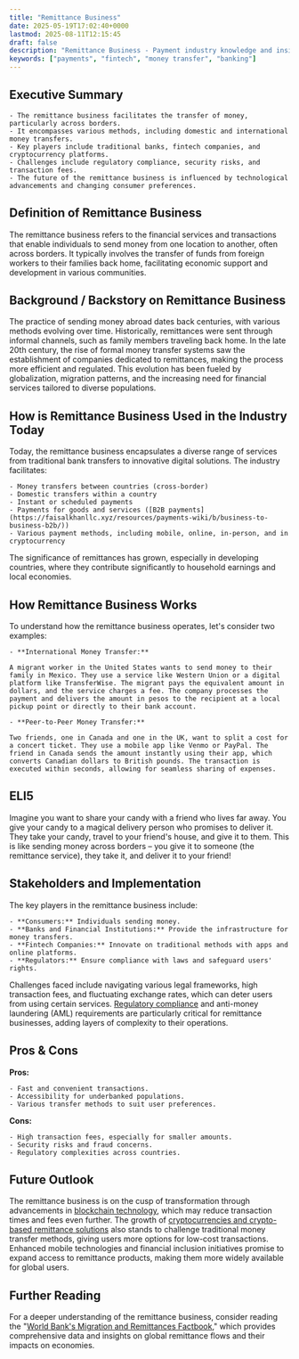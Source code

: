 ```yaml
---
title: "Remittance Business"
date: 2025-05-19T17:02:40+0000
lastmod: 2025-08-11T12:15:45
draft: false
description: "Remittance Business - Payment industry knowledge and insights"
keywords: ["payments", "fintech", "money transfer", "banking"]
---
```


## Executive Summary

 	- The remittance business facilitates the transfer of money, particularly across borders.
 	- It encompasses various methods, including domestic and international money transfers.
 	- Key players include traditional banks, fintech companies, and cryptocurrency platforms.
 	- Challenges include regulatory compliance, security risks, and transaction fees.
 	- The future of the remittance business is influenced by technological advancements and changing consumer preferences.

## Definition of Remittance Business
The remittance business refers to the financial services and transactions that enable individuals to send money from one location to another, often across borders. It typically involves the transfer of funds from foreign workers to their families back home, facilitating economic support and development in various communities.
## Background / Backstory on Remittance Business
The practice of sending money abroad dates back centuries, with various methods evolving over time. Historically, remittances were sent through informal channels, such as family members traveling back home. In the late 20th century, the rise of formal money transfer systems saw the establishment of companies dedicated to remittances, making the process more efficient and regulated. This evolution has been fueled by globalization, migration patterns, and the increasing need for financial services tailored to diverse populations.
## How is Remittance Business Used in the Industry Today
Today, the remittance business encapsulates a diverse range of services from traditional bank transfers to innovative digital solutions. The industry facilitates:

 	- Money transfers between countries (cross-border)
 	- Domestic transfers within a country
 	- Instant or scheduled payments
 	- Payments for goods and services ([B2B payments](https://faisalkhanllc.xyz/resources/payments-wiki/b/business-to-business-b2b/))
 	- Various payment methods, including mobile, online, in-person, and in cryptocurrency

The significance of remittances has grown, especially in developing countries, where they contribute significantly to household earnings and local economies.
## How Remittance Business Works
To understand how the remittance business operates, let's consider two examples:

 	- **International Money Transfer:**

 	A migrant worker in the United States wants to send money to their family in Mexico. They use a service like Western Union or a digital platform like TransferWise. The migrant pays the equivalent amount in dollars, and the service charges a fee. The company processes the payment and delivers the amount in pesos to the recipient at a local pickup point or directly to their bank account.

 	- **Peer-to-Peer Money Transfer:**

 	Two friends, one in Canada and one in the UK, want to split a cost for a concert ticket. They use a mobile app like Venmo or PayPal. The friend in Canada sends the amount instantly using their app, which converts Canadian dollars to British pounds. The transaction is executed within seconds, allowing for seamless sharing of expenses.

## ELI5
Imagine you want to share your candy with a friend who lives far away. You give your candy to a magical delivery person who promises to deliver it. They take your candy, travel to your friend's house, and give it to them. This is like sending money across borders – you give it to someone (the remittance service), they take it, and deliver it to your friend!
## Stakeholders and Implementation
The key players in the remittance business include:

 	- **Consumers:** Individuals sending money.
 	- **Banks and Financial Institutions:** Provide the infrastructure for money transfers.
 	- **Fintech Companies:** Innovate on traditional methods with apps and online platforms.
 	- **Regulators:** Ensure compliance with laws and safeguard users' rights.

Challenges faced include navigating various legal frameworks, high transaction fees, and fluctuating exchange rates, which can deter users from using certain services. [Regulatory compliance](https://faisalkhanllc.xyz/resources/payments-wiki/a/anti-money-laundering-aml/) and anti-money laundering (AML) requirements are particularly critical for remittance businesses, adding layers of complexity to their operations.
## Pros & Cons
**Pros:**

 	- Fast and convenient transactions.
 	- Accessibility for underbanked populations.
 	- Various transfer methods to suit user preferences.

**Cons:**

 	- High transaction fees, especially for smaller amounts.
 	- Security risks and fraud concerns.
 	- Regulatory complexities across countries.

## Future Outlook
The remittance business is on the cusp of transformation through advancements in [blockchain technology](https://faisalkhanllc.xyz/resources/payments-wiki/b/blockchain/), which may reduce transaction times and fees even further. The growth of [cryptocurrencies and crypto-based remittance solutions](https://faisalkhanllc.xyz/resources/payments-wiki/c/crypto-based-remittances/) also stands to challenge traditional money transfer methods, giving users more options for low-cost transactions. Enhanced mobile technologies and financial inclusion initiatives promise to expand access to remittance products, making them more widely available for global users.
## Further Reading
For a deeper understanding of the remittance business, consider reading the "[World Bank's Migration and Remittances Factbook](https://faisalkhanllc.xyz/resources/payments-wiki/r/remittances/)," which provides comprehensive data and insights on global remittance flows and their impacts on economies.